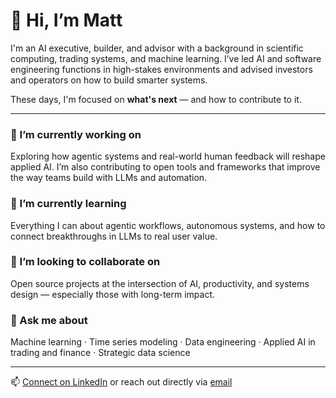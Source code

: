 # 👋 Hi, I’m Matt

I'm an AI executive, builder, and advisor with a background in scientific computing, trading systems, and machine learning. I’ve led AI and software engineering functions in high-stakes environments and advised investors and operators on how to build smarter systems.

These days, I'm focused on **what's next** — and how to contribute to it.

---

### 🔭 I’m currently working on  
Exploring how agentic systems and real-world human feedback will reshape applied AI. I’m also contributing to open tools and frameworks that improve the way teams build with LLMs and automation.

### 🌱 I’m currently learning  
Everything I can about agentic workflows, autonomous systems, and how to connect breakthroughs in LLMs to real user value.

### 👯 I’m looking to collaborate on  
Open source projects at the intersection of AI, productivity, and systems design — especially those with long-term impact.

### 💬 Ask me about  
Machine learning · Time series modeling · Data engineering · Applied AI in trading and finance · Strategic data science

---

📫 [Connect on LinkedIn](https://www.linkedin.com/in/mkocisak) or reach out directly via [email](mailto:matt@kocisak.com)
